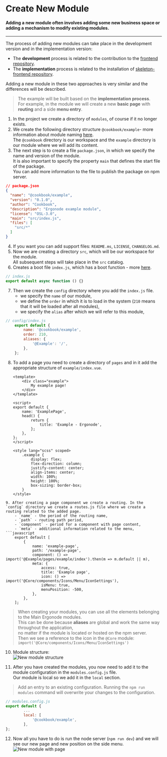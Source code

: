 # Create New Module

#### Adding a new module often involves adding some new business space or adding a mechanism to modify existing modules.

---

The process of adding new modules can take place in the development version and in the implementation version:
- The **development** process is related to the contribution to the [frontend repository][git-dev].
- The **implementation** process is related to the installation of [skeleton-frontend repository][git-skelet].

Adding a new module in these two approaches is very similar and the differences will be described.<br>

> The example will be built based on the **implementation process**. <br>
For example, in the module we will create a new **basic page** with **routing** and a side **menu entry**.

1. In the project we create a directory of `modules`, of course if it no longer exists.
2. We create the following directory structure `@cookbook/example`- more information about module naming [here][doc-scope]. <br>
The `@cookbook` directory is our workspace and the `example` directory is our module where we will add its content.
3. The next step is to create a file `package.json`, in which we specify the name and version of the module. <br>
It is also important to specify the property `main` that defines the start file of the package.<br>
You can add more information to the file to publish the package on npm server.
```json
// package.json
{
  "name": "@cookbook/example",
  "version": "0.1.0",
  "author": "Cookbook",
  "description": "Ergonode example module",
  "license": "OSL-3.0",
  "main": "src/index.js",
  "files": [
    "src/*"
  ]
}
```
4. If you want you can add support files: `README.ms`, `LICENSE`, `CHANGELOG.md`.
5. Now we are creating a directory `src`, which will be our workspace for the module.<br>
All subsequent steps will take place in the `src` catalog.
6. Creates a boot file `index.js`, which has a boot function - more [here][doc-structure].
```javascript
// index.js
export default async function () {}
```
7. Then we create the `config` directory where you add the `index.js` file.<br>
    - we specify the `name` of our module,
    - we define the `order` in which it is to load in the system (`210` means that it will be loaded after all modules),
    - we specify the `alias` after which we will refer to this module,
```javascript
// config/index.js
    export default {
        name: '@cookbook/example',
        order: 210,
        aliases: {
            '@Example': '/',
        },
    };
```
8. To add a page you need to create a directory of `pages` and in it add the appropriate structure of `example/index.vue`.

    ```vue
    <template>
        <div class="example">
            My example page!
        </div>
    </template>

    <script>
    export default {
        name: 'ExamplePage',
        head() {
            return {
                title: 'Example - Ergonode',
            };
        },
    };
    </script>

    <style lang="scss" scoped>
        .example {
            display: flex;
            flex-direction: column;
            justify-content: center;
            align-items: center;
            width: 100%;
            height: 100%;
            box-sizing: border-box;
        }
    </style>
```
9. After creating a page component we create a routing. In the `config` directory we create a routes.js file where we create a routing related to the added page.
    - `name` - the period of the routing name,
    - `path` - routing path period,
    - `component` - period for a component with page content,
    - `meta` - additional information related to the menu,
```javascript
    export default [
        {
            name: 'example-page',
            path: '/example-page',
            component: () => import('@Example/pages/example/index').then(m => m.default || m),
            meta: {
                access: true,
                title: 'Example page',
                icon: () => import('@Core/components/Icons/Menu/IconSettings'),
                isMenu: true,
                menuPosition: -500,
            },
        },
    ];
```
> When creating your modules, you can use all the elements belonging to the Main Ergonode modules. <br>
This can be done because **aliases** are global and work the same way throughout the application, <br>
no matter if the module is located or hosted on the npm server. <br>
Then we see a reference to the icon in the `@Core` module: ` import('@Core/components/Icons/Menu/IconSettings')`

10. Module structure: <br>
<img src="images/cookbook/new_module_structure.png"
    alt="New module structure"
    />

11. After you have created the modules, you now need to add it to the module configuration in the `modules.config.js` file. <br>
Our module is local so we add it in the `local` section.
> Add an entry to an existing configuration. Running the `npm run modules` command will overwrite your changes to the configuration.
```javascript
// modules.config.js
export default {
		...
		local: [
			'@cookbook/example',
        ],
};
```
12. Now all you have to do is run the node server (`npm run dev`) and we will see our new page and new position on the side menu.
<img src="images/cookbook/new_module_finish.png"
    alt="New module with page"
    />

[git-dev]: https://github.com/ergonode/frontend
[git-skelet]: https://github.com/ergonode/skeleton-frontend
[doc-scope]: /frontend/architecture/app-structure?id=scope
[doc-structure]: /frontend/architecture/module-structure?id=structure
